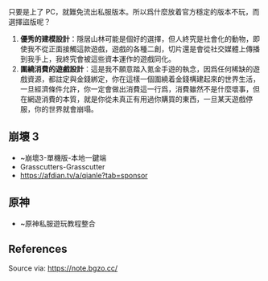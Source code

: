 只要是上了 PC，就難免流出私服版本。所以爲什麼放着官方穩定的版本不玩，而選擇盜版呢？

1. **優秀的建模設計**：隱居山林可能是個好的選擇，但人終究是社會化的動物，即使我不從正面接觸這款遊戲，遊戲的各種二創，切片還是會從社交媒體上傳播到我手上，我終究會被這些資本運作的遊戲同化。
2. **圍繞消費的遊戲設計**：這是我不願意踏入氪金手遊的執念，因爲任何稀缺的遊戲資源，都註定與金錢綁定，你在這樣一個圍繞着金錢構建起來的世界生活，一旦經濟條件允許，你一定會做出消費這一行爲，消費雖然不是什麼壞事，但在網遊消費的本質，就是你從未真正有用過你購買的東西，一旦某天遊戲停服，你的世界就會崩塌。

## 崩壞 3

- ~崩壞3-單機版-本地一鍵端
- Grasscutters-Grasscutter
- https://afdian.tv/a/qianle?tab=sponsor

## 原神

- ~原神私服遊玩教程整合

## References

Source via: https://note.bgzo.cc/